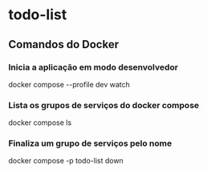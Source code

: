 # todo-list

## Comandos do Docker

### Inicia a aplicação em modo desenvolvedor
docker compose --profile dev watch

### Lista os grupos de serviços do docker compose
docker compose ls

### Finaliza um grupo de serviços pelo nome
docker compose -p todo-list down
